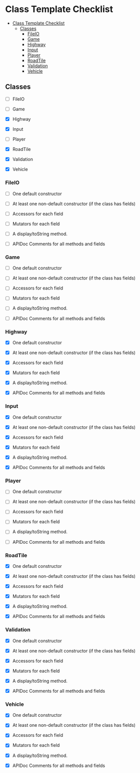 # Class Template Checklist

- [Class Template Checklist](#class-template-checklist)
  - [Classes](#classes)
    - [FileIO](#fileio)
    - [Game](#game)
    - [Highway](#highway)
    - [Input](#input)
    - [Player](#player)
    - [RoadTile](#roadtile)
    - [Validation](#validation)
    - [Vehicle](#vehicle)

## Classes

- [ ] FileIO

- [ ] Game

- [x] Highway

- [x] Input

- [ ] Player

- [x] RoadTile

- [x] Validation

- [x] Vehicle

### FileIO

- [ ] One default constructor

- [ ] At least one non-default constructor (if the class has fields)

- [ ] Accessors for each field

- [ ] Mutators for each field

- [ ] A display/toString method.

- [ ] APIDoc Comments for all methods and fields

### Game

- [ ] One default constructor

- [ ] At least one non-default constructor (if the class has fields)

- [ ] Accessors for each field

- [ ] Mutators for each field

- [ ] A display/toString method.

- [ ] APIDoc Comments for all methods and fields

### Highway

- [x] One default constructor

- [x] At least one non-default constructor (if the class has fields)

- [x] Accessors for each field

- [x] Mutators for each field

- [x] A display/toString method.

- [x] APIDoc Comments for all methods and fields

### Input

- [x] One default constructor

- [x] At least one non-default constructor (if the class has fields)

- [x] Accessors for each field

- [x] Mutators for each field

- [x] A display/toString method.

- [x] APIDoc Comments for all methods and fields

### Player

- [ ] One default constructor

- [ ] At least one non-default constructor (if the class has fields)

- [ ] Accessors for each field

- [ ] Mutators for each field

- [ ] A display/toString method.

- [ ] APIDoc Comments for all methods and fields

### RoadTile

- [x] One default constructor

- [x] At least one non-default constructor (if the class has fields)

- [x] Accessors for each field

- [x] Mutators for each field

- [x] A display/toString method.

- [x] APIDoc Comments for all methods and fields

### Validation

- [x] One default constructor

- [x] At least one non-default constructor (if the class has fields)

- [x] Accessors for each field

- [x] Mutators for each field

- [x] A display/toString method.

- [x] APIDoc Comments for all methods and fields

### Vehicle

- [x] One default constructor

- [x] At least one non-default constructor (if the class has fields)

- [x] Accessors for each field

- [x] Mutators for each field

- [x] A display/toString method.

- [x] APIDoc Comments for all methods and fields
